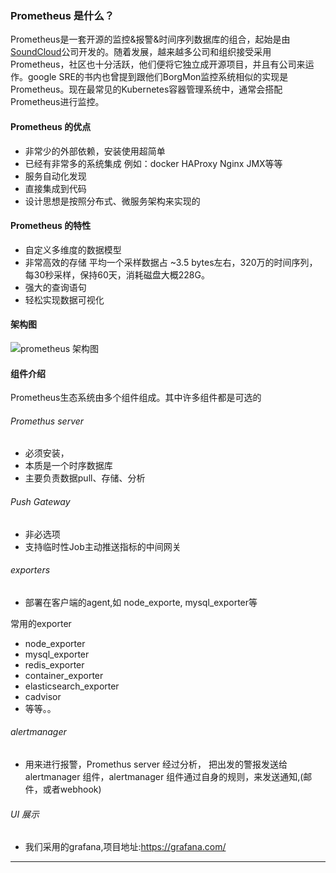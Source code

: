 ### Prometheus 是什么？

Prometheus是一套开源的监控&报警&时间序列数据库的组合，起始是由[SoundCloud](https://soundcloud.com/)公司开发的。随着发展，越来越多公司和组织接受采用Prometheus，社区也十分活跃，他们便将它独立成开源项目，并且有公司来运作。google SRE的书内也曾提到跟他们BorgMon监控系统相似的实现是Prometheus。现在最常见的Kubernetes容器管理系统中，通常会搭配Prometheus进行监控。

#### Prometheus 的优点

*   非常少的外部依赖，安装使用超简单
*   已经有非常多的系统集成 例如：docker HAProxy Nginx JMX等等
*   服务自动化发现
*   直接集成到代码
*   设计思想是按照分布式、微服务架构来实现的

#### Prometheus 的特性

*   自定义多维度的数据模型
*   非常高效的存储 平均一个采样数据占 ~3.5 bytes左右，320万的时间序列，每30秒采样，保持60天，消耗磁盘大概228G。
*   强大的查询语句
*   轻松实现数据可视化
#### 架构图
![prometheus 架构图](http://upload-images.jianshu.io/upload_images/4691863-8629758941834d71.png?imageMogr2/auto-orient/strip%7CimageView2/2/w/1240)

#### 组件介绍
Prometheus生态系统由多个组件组成。其中许多组件都是可选的

###### Promethus  server
* 必须安装，
* 本质是一个时序数据库
* 主要负责数据pull、存储、分析

######  Push Gateway
* 非必选项
* 支持临时性Job主动推送指标的中间网关

###### exporters
* 部署在客户端的agent,如 node_exporte, mysql_exporter等

常用的exporter

* node_exporter
* mysql_exporter
* redis_exporter
* container_exporter
* elasticsearch_exporter
* cadvisor
* 等等。。


###### alertmanager

* 用来进行报警，Promethus server 经过分析， 把出发的警报发送给 alertmanager 组件，alertmanager 组件通过自身的规则，来发送通知,(邮件，或者webhook)

###### UI 展示
* 我们采用的grafana,项目地址:https://grafana.com/



---




